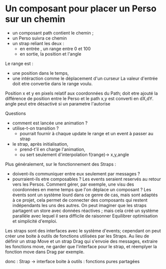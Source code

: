 # Un composant pour placer un Perso sur un chemin

- un composant path contient le chemin ;
- un Perso suivra ce chemin
- un strap reliant les deux :
    - en entrée , un range entre 0 et 100
    - en sortie, la position et l'angle

Le range est :
- une position dans le temps,
- une intéraction comme le déplacement d'un curseur
La valeur d'entrée doit etre convertie dans le range voulu.

Position
x et y en pixels relatif aux coordonnées du Path; 
doit etre ajouté la différence de position entre le Perso et le path
x,y est converti en dX,dY.
angle peut etre désactivé si un parametre l'autorise

Questions
- comment est lancée une animation ?
- utilise-t-on transition ?
    - pourrait fournir à chaque update le range et un event à passer au strap
- le strap, après initialisation, 
    - prend-t'il en charge l'animation,
    - ou sert seulement d'interpolation f(range)-> x,y,angle

Plus généralement, sur le fonctionnement des Straps :
- doivent-ils communiquer entre eux seulement par messages ?
- pourraient-ils etre composables ?
Les events seraient reservés au retour vers les Persos.
Comment gérer, par exemple, une visu des coordonnées en meme temps que l'on déplace un composant ?
Les évents sont un système lourd dans ce genre de cas, mais sont adaptés à ce projet, cela permet de connecter des composants qui restent indépendants les uns des autres.
On peut imaginer que les straps partagent un store avec données réactives ; mais cela créé un système parallèle avec lequel il sera difficile de raisonner
Equilibrer optimisation et simplicité d'emploi. 

Les straps sont des interfaces avec le système d'events; cependant on peut créer une boite à outils de fonctions utilisées par les Straps.
Au lieu de définir un strap Move et un strap Drag qui s'envoie des messages, extraire les fonctions move, ne garder que l'interface pour le strap, et réemplyer la fonction move dans Drag par exemple. 

donc : 
Strap -> interface
boite à outils : fonctions pures partagées
